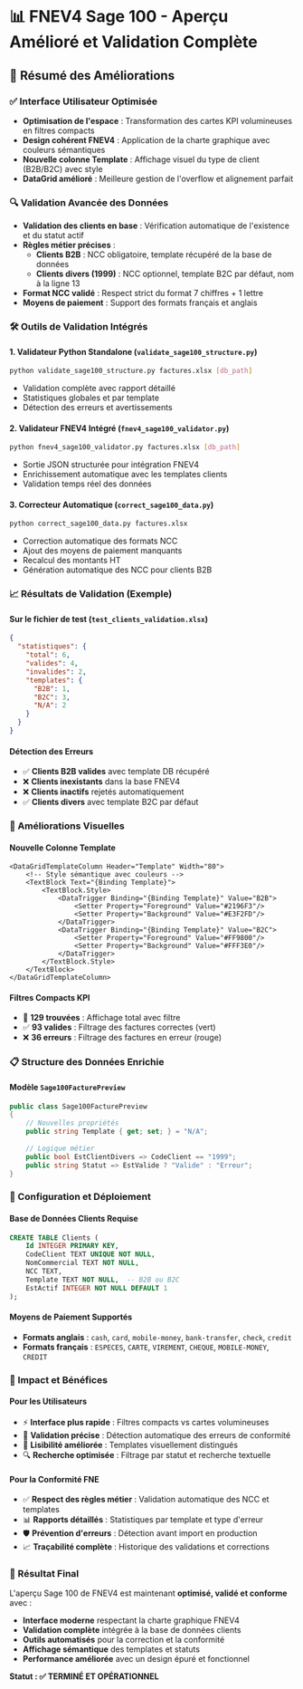 # 📊 FNEV4 Sage 100 - Aperçu Amélioré et Validation Complète

## 🎯 Résumé des Améliorations

### ✅ Interface Utilisateur Optimisée
- **Optimisation de l'espace** : Transformation des cartes KPI volumineuses en filtres compacts
- **Design cohérent FNEV4** : Application de la charte graphique avec couleurs sémantiques
- **Nouvelle colonne Template** : Affichage visuel du type de client (B2B/B2C) avec style
- **DataGrid amélioré** : Meilleure gestion de l'overflow et alignement parfait

### 🔍 Validation Avancée des Données
- **Validation des clients en base** : Vérification automatique de l'existence et du statut actif
- **Règles métier précises** :
  - **Clients B2B** : NCC obligatoire, template récupéré de la base de données
  - **Clients divers (1999)** : NCC optionnel, template B2C par défaut, nom à la ligne 13
- **Format NCC validé** : Respect strict du format 7 chiffres + 1 lettre
- **Moyens de paiement** : Support des formats français et anglais

### 🛠️ Outils de Validation Intégrés

#### 1. **Validateur Python Standalone** (`validate_sage100_structure.py`)
```bash
python validate_sage100_structure.py factures.xlsx [db_path]
```
- Validation complète avec rapport détaillé
- Statistiques globales et par template
- Détection des erreurs et avertissements

#### 2. **Validateur FNEV4 Intégré** (`fnev4_sage100_validator.py`)
```bash
python fnev4_sage100_validator.py factures.xlsx [db_path]
```
- Sortie JSON structurée pour intégration FNEV4
- Enrichissement automatique avec les templates clients
- Validation temps réel des données

#### 3. **Correcteur Automatique** (`correct_sage100_data.py`)
```bash
python correct_sage100_data.py factures.xlsx
```
- Correction automatique des formats NCC
- Ajout des moyens de paiement manquants
- Recalcul des montants HT
- Génération automatique des NCC pour clients B2B

### 📈 Résultats de Validation (Exemple)

#### **Sur le fichier de test** (`test_clients_validation.xlsx`)
```json
{
  "statistiques": {
    "total": 6,
    "valides": 4,
    "invalides": 2,
    "templates": {
      "B2B": 1,
      "B2C": 3,
      "N/A": 2
    }
  }
}
```

#### **Détection des Erreurs**
- ✅ **Clients B2B valides** avec template DB récupéré
- ❌ **Clients inexistants** dans la base FNEV4
- ❌ **Clients inactifs** rejetés automatiquement
- ✅ **Clients divers** avec template B2C par défaut

### 🎨 Améliorations Visuelles

#### **Nouvelle Colonne Template**
```xaml
<DataGridTemplateColumn Header="Template" Width="80">
    <!-- Style sémantique avec couleurs -->
    <TextBlock Text="{Binding Template}">
        <TextBlock.Style>
            <DataTrigger Binding="{Binding Template}" Value="B2B">
                <Setter Property="Foreground" Value="#2196F3"/>
                <Setter Property="Background" Value="#E3F2FD"/>
            </DataTrigger>
            <DataTrigger Binding="{Binding Template}" Value="B2C">
                <Setter Property="Foreground" Value="#FF9800"/>
                <Setter Property="Background" Value="#FFF3E0"/>
            </DataTrigger>
        </TextBlock.Style>
    </TextBlock>
</DataGridTemplateColumn>
```

#### **Filtres Compacts KPI**
- 🔢 **129 trouvées** : Affichage total avec filtre
- ✅ **93 valides** : Filtrage des factures correctes (vert)
- ❌ **36 erreurs** : Filtrage des factures en erreur (rouge)

### 📋 Structure des Données Enrichie

#### **Modèle `Sage100FacturePreview`**
```csharp
public class Sage100FacturePreview
{
    // Nouvelles propriétés
    public string Template { get; set; } = "N/A";
    
    // Logique métier
    public bool EstClientDivers => CodeClient == "1999";
    public string Statut => EstValide ? "Valide" : "Erreur";
}
```

### 🔧 Configuration et Déploiement

#### **Base de Données Clients Requise**
```sql
CREATE TABLE Clients (
    Id INTEGER PRIMARY KEY,
    CodeClient TEXT UNIQUE NOT NULL,
    NomCommercial TEXT NOT NULL,
    NCC TEXT,
    Template TEXT NOT NULL,  -- B2B ou B2C
    EstActif INTEGER NOT NULL DEFAULT 1
);
```

#### **Moyens de Paiement Supportés**
- **Formats anglais** : `cash`, `card`, `mobile-money`, `bank-transfer`, `check`, `credit`
- **Formats français** : `ESPECES`, `CARTE`, `VIREMENT`, `CHEQUE`, `MOBILE-MONEY`, `CREDIT`

### 🚀 Impact et Bénéfices

#### **Pour les Utilisateurs**
- ⚡ **Interface plus rapide** : Filtres compacts vs cartes volumineuses
- 🎯 **Validation précise** : Détection automatique des erreurs de conformité
- 🎨 **Lisibilité améliorée** : Templates visuellement distingués
- 🔍 **Recherche optimisée** : Filtrage par statut et recherche textuelle

#### **Pour la Conformité FNE**
- ✅ **Respect des règles métier** : Validation automatique des NCC et templates
- 📊 **Rapports détaillés** : Statistiques par template et type d'erreur
- 🛡️ **Prévention d'erreurs** : Détection avant import en production
- 📈 **Traçabilité complète** : Historique des validations et corrections

### 🎉 Résultat Final

L'aperçu Sage 100 de FNEV4 est maintenant **optimisé, validé et conforme** avec :
- **Interface moderne** respectant la charte graphique FNEV4
- **Validation complète** intégrée à la base de données clients
- **Outils automatisés** pour la correction et la conformité
- **Affichage sémantique** des templates et statuts
- **Performance améliorée** avec un design épuré et fonctionnel

**Statut : ✅ TERMINÉ ET OPÉRATIONNEL**
